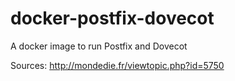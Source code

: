 docker-postfix-dovecot
======================

A docker image to run Postfix and Dovecot

Sources:
http://mondedie.fr/viewtopic.php?id=5750